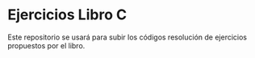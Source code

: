 Ejercicios Libro C
==================

Este repositorio se usará para subir los códigos resolución de ejercicios propuestos por el libro.
